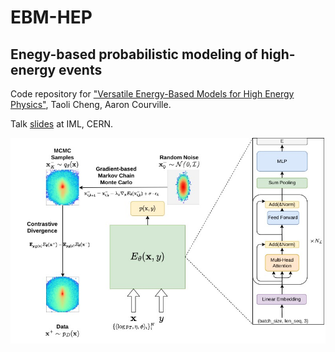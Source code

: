 # EBM-HEP

## Enegy-based probabilistic modeling of high-energy events

Code repository for ["Versatile Energy-Based Models for High Energy Physics"](https://arxiv.org/abs/2302.00695), Taoli Cheng, Aaron Courville. 

Talk [slides](https://indico.cern.ch/event/1246918/contributions/5261884/attachments/2593428/4476126/EBM-HEP%40IML-TaoliCHENG.pdf) at IML, CERN.

![](EBM-Schematic.jpg)

